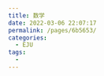 ```yaml
---
title: 数学
date: 2022-03-06 22:07:17
permalink: /pages/6b5653/
categories:
  - EJU
tags:
  - 
---
```


